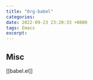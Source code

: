 ```yaml
---
title: "Org-babel"
categories: 
date: 2022-09-23 23:20:33 +0800
tags: Emacs
excerpt: 
---
```








## Misc

[[babel.el]]



